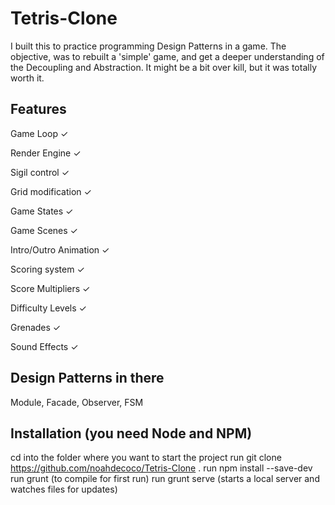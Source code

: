 # Tetris-Clone
I built this to practice programming Design Patterns in a game. The objective, was to rebuilt a 'simple' game, and get a deeper understanding of the Decoupling and Abstraction. It might be a bit over kill, but it was totally worth it.

## Features
Game Loop ✓ 

Render Engine ✓ 

Sigil control ✓ 

Grid modification ✓ 

Game States ✓ 

Game Scenes ✓ 

Intro/Outro Animation ✓ 

Scoring system ✓ 

Score Multipliers ✓ 

Difficulty Levels ✓ 

Grenades ✓ 

Sound Effects ✓

## Design Patterns in there
Module, Facade, Observer, FSM

## Installation (you need Node and NPM)
cd into the folder where you want to start the project
run git clone https://github.com/noahdecoco/Tetris-Clone .
run npm install --save-dev
run grunt (to compile for first run)
run grunt serve (starts a local server and watches files for updates)

